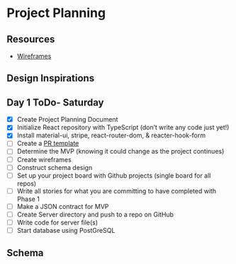 # Project Planning

## Resources
* [Wireframes](https://miro.com/)

## Design Inspirations


## Day 1 ToDo- Saturday
* [x] Create Project Planning Document  
* [x] Initialize React repository with TypeScript (don’t write any code just yet!)  
* [x] Install material-ui, stripe, react-router-dom, & reacter-hook-form
* [ ] Create a [PR template](https://github.com/ShaunaMyers/kick-start-this/blob/main/pull_request_template.md)  
* [ ] Determine the MVP (knowing it could change as the project continues)  
* [ ] Create wireframes  
* [ ] Construct schema design  
* [ ] Set up your project board with Github projects (single board for all repos)  
* [ ] Write all stories for what you are committing to have completed with Phase 1
* [ ] Make a JSON contract for MVP
* [ ] Create Server directory and push to a repo on GitHub
* [ ] Write code for server file(s)
* [ ] Start database using PostGreSQL

## Schema 

